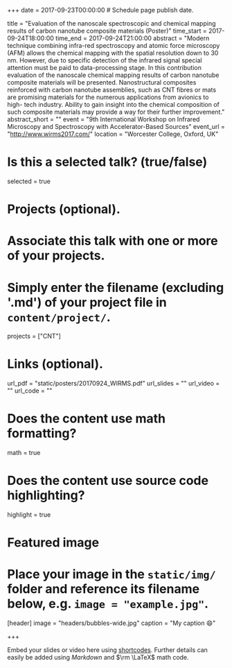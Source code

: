 +++
date = 2017-09-23T00:00:00  # Schedule page publish date.

title = "Evaluation of the nanoscale spectroscopic and chemical mapping results of carbon nanotube composite materials (Poster)"
time_start = 2017-09-24T18:00:00
time_end = 2017-09-24T21:00:00
abstract = "Modern technique combining infra-red spectroscopy and atomic force microscopy (AFM) allows the chemical mapping with the spatial resolution down to 30 nm. However, due to specific detection of the infrared signal special attention must be paid to data-processing stage. In this contribution evaluation of the nanoscale chemical mapping results  of carbon nanotube composite materials will be presented. Nanostructural composites reinforced with carbon nanotube assemblies, such as CNT fibres or mats are promising materials for the numerous applications from avionics to high- tech industry. Ability to gain insight into the chemical composition of such composite materials may provide a way for their further improvement."
abstract_short = ""
event = "9th International Workshop on Infrared Microscopy and Spectroscopy with Accelerator-Based Sources"
event_url = "http://www.wirms2017.com/"
location = "Worcester College, Oxford, UK"

# Is this a selected talk? (true/false)
selected = true

# Projects (optional).
#   Associate this talk with one or more of your projects.
#   Simply enter the filename (excluding '.md') of your project file in `content/project/`.
projects = ["CNT"]

# Links (optional).
url_pdf = "static/posters/20170924_WIRMS.pdf"
url_slides = ""
url_video = ""
url_code = ""

# Does the content use math formatting?
math = true

# Does the content use source code highlighting?
highlight = true

# Featured image
# Place your image in the `static/img/` folder and reference its filename below, e.g. `image = "example.jpg"`.
[header]
image = "headers/bubbles-wide.jpg"
caption = "My caption :smile:"

+++

Embed your slides or video here using [shortcodes](https://sourcethemes.com/academic/post/writing-markdown-latex/). Further details can easily be added using *Markdown* and $\rm \LaTeX$ math code.
